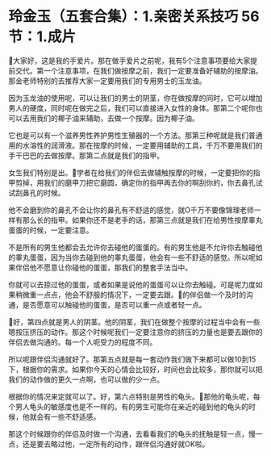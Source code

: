 # 玲金玉（五套合集）：1.亲密关系技巧 56节：1.成片

🎼大家好，这是我的手爱片。那在做手爱片之前呢，我有5个注意事项要给大家提前交代。第一个注意事项，在我们做按摩之前，我们一定要准备好辅助的按摩油。那金老师特别的去推荐大家一定要用我们的专用男士的玉龙油。

因为玉龙油的使用呢，可以让我们的男士的阴茎，你在做按摩的同时，它可以增加男人的硬度，同时呢在做完之后，我们可以直接进入女性的身体。那第二个呢你也可以去用我们的椰子油来辅助，去做一个按摩。因为椰子油。

它也是可以有一个滋养男性养护男性生殖器的一个方法。那第三种呢就是我们普通用的水溶性的润滑液。那在按摩的时候，一定要用辅助的工具，千万不要用我们的手干巴巴的去做按摩。那第二点就是我们的指甲。

女生我们特别是出。🎼学者在给我们的伴侣去做辅触按摩的时候，一定要把你的指甲剪掉，用我们的磨甲刀把它磨圆，确定你的指甲再去你的啊刮你的，你去鼻孔试试刮鼻孔的时候。

他不会磨到你的鼻孔不会让你的鼻孔有不舒适的感觉，就O千万不要像锦理老师一样有那么长的指甲。如果你还不是老手的话，那第三点就是我们在给男性按摩睾丸蛋蛋的时候，一定要注意。

不是所有的男生他都会去允许你去碰他的蛋蛋的。有的男生他是不允许你去触碰他的睾丸蛋蛋，因为当你去碰到他的睾丸蛋蛋，他会有一些不舒适的感觉。所以呢如果伴侣他不愿意让你碰他的蛋蛋，那我们的整套手法当中。

你就可以去掠过他的蛋蛋，或者如果是说他的蛋蛋可以让你去触碰。可是呢力度如果稍微重一点点，他会不舒服的情况下，一定要去跟。🎼的伴侣做一个及时的沟通，是否愿意可以触碰他的蛋蛋，是否可以重一点或者轻一点。

🎼好，第四点就是男人的阴茎。他的阴茎，我们在做整个按摩的过程当中会有一些嗯按压挤压的动作。那这个时候呢我们一定要注意你的挤压的力量也是要去跟你的伴侣去做沟通的。每一个人呃受力的程度不同。

所以呢跟伴侣沟通就好了。那第五点就是每一套动作我们做下来都可以做10到15下，根据你的需求。如果你今天的心情会比较好，时间也会比较多，那你就可以把我们的动作做的更久一点啊，也可以做的少一点。

根据你的情况来定就可以了。好，第六点特别是男性的龟头。🎼那他的龟头呢，每个男人龟头的敏感度也是不一样的。有的男生可能你在亲近的碰到他的龟头的时候，他就会有一些不舒适感。

那这个时候跟你的伴侣及时做一个沟通，去看看我们的龟头的抚触是轻一点，慢一点，还是要去略过他，一定所有的动作，跟伴侣沟通好就OK啦。

